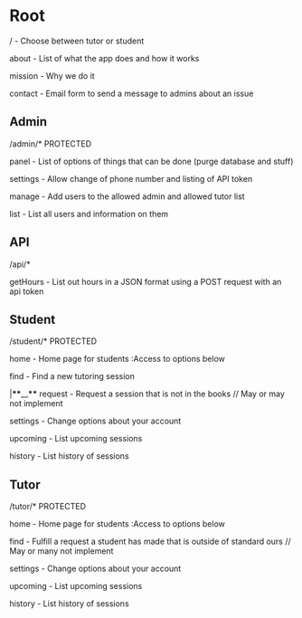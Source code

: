 # Root

/ - Choose between tutor or student

about - List of what the app does and how it works

mission - Why we do it

contact - Email form to send a message to admins about an issue

## Admin

/admin/\*
PROTECTED

panel - List of options of things that can be done (purge database and stuff)

settings - Allow change of phone number and listing of API token

manage - Add users to the allowed admin and allowed tutor list

list - List all users and information on them

## API

/api/\*

getHours - List out hours in a JSON format using a POST request with an api token

## Student

/student/\*
PROTECTED

home - Home page for students :Access to options below

find - Find a new tutoring session

|**\*\***\_\_**\*\*** request - Request a session that is not in the books // May or may not implement

settings - Change options about your account

upcoming - List upcoming sessions

history - List history of sessions

## Tutor

/tutor/\*
PROTECTED

home - Home page for students :Access to options below

find - Fulfill a request a student has made that is outside of standard ours // May or many not implement

settings - Change options about your account

upcoming - List upcoming sessions

history - List history of sessions
